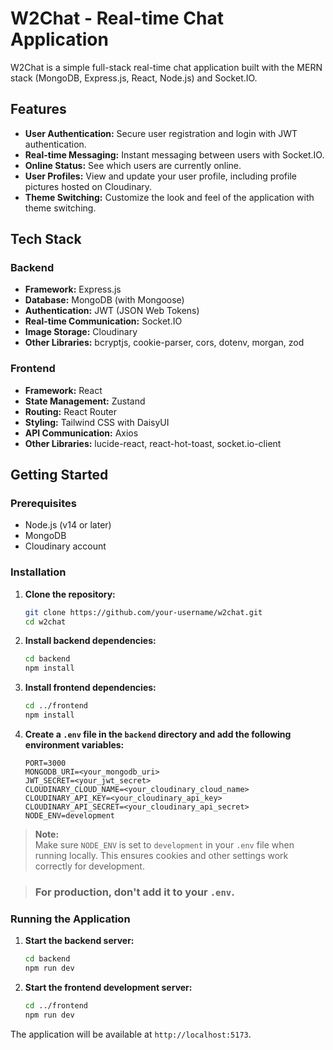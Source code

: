 # W2Chat - Real-time Chat Application

W2Chat is a simple full-stack real-time chat application built with the MERN stack (MongoDB, Express.js, React, Node.js) and Socket.IO.

## Features

*   **User Authentication:** Secure user registration and login with JWT authentication.
*   **Real-time Messaging:** Instant messaging between users with Socket.IO.
*   **Online Status:** See which users are currently online.
*   **User Profiles:** View and update your user profile, including profile pictures hosted on Cloudinary.
*   **Theme Switching:** Customize the look and feel of the application with theme switching.

## Tech Stack

### Backend

*   **Framework:** Express.js
*   **Database:** MongoDB (with Mongoose)
*   **Authentication:** JWT (JSON Web Tokens)
*   **Real-time Communication:** Socket.IO
*   **Image Storage:** Cloudinary
*   **Other Libraries:** bcryptjs, cookie-parser, cors, dotenv, morgan, zod

### Frontend

*   **Framework:** React
*   **State Management:** Zustand
*   **Routing:** React Router
*   **Styling:** Tailwind CSS with DaisyUI
*   **API Communication:** Axios
*   **Other Libraries:** lucide-react, react-hot-toast, socket.io-client

## Getting Started

### Prerequisites

*   Node.js (v14 or later)
*   MongoDB
*   Cloudinary account

### Installation

1.  **Clone the repository:**

    ```bash
    git clone https://github.com/your-username/w2chat.git
    cd w2chat
    ```

2.  **Install backend dependencies:**

    ```bash
    cd backend
    npm install
    ```

3.  **Install frontend dependencies:**

    ```bash
    cd ../frontend
    npm install
    ```

4.  **Create a `.env` file in the `backend` directory and add the following environment variables:**

    ```
    PORT=3000
    MONGODB_URI=<your_mongodb_uri>
    JWT_SECRET=<your_jwt_secret>
    CLOUDINARY_CLOUD_NAME=<your_cloudinary_cloud_name>
    CLOUDINARY_API_KEY=<your_cloudinary_api_key>
    CLOUDINARY_API_SECRET=<your_cloudinary_api_secret>
    NODE_ENV=development
    ```

> **Note:**  
> Make sure `NODE_ENV` is set to `development` in your `.env` file when running locally. This ensures cookies and other settings work correctly for development. 

> ###  For production, don't add it to your `.env`.

### Running the Application

1.  **Start the backend server:**

    ```bash
    cd backend
    npm run dev
    ```

2.  **Start the frontend development server:**

    ```bash
    cd ../frontend
    npm run dev
    ```

The application will be available at `http://localhost:5173`.